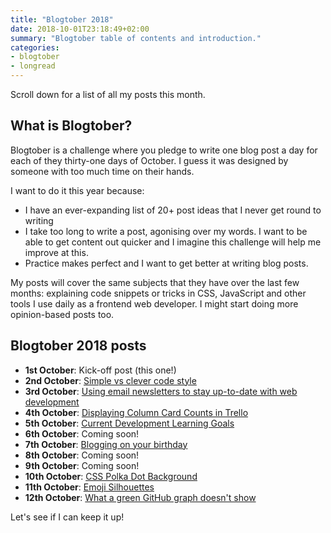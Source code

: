 ```yaml
---
title: "Blogtober 2018"
date: 2018-10-01T23:18:49+02:00
summary: "Blogtober table of contents and introduction."
categories:
- blogtober
- longread
---
```


Scroll down for a list of all my posts this month.

## What is Blogtober?

Blogtober is a challenge where you pledge to write one blog post a day for each of they thirty-one days of October. I guess it was designed by someone with too much time on their hands.

I want to do it this year because:

- I have an ever-expanding list of 20+ post ideas that I never get round to writing
- I take too long to write a post, agonising over my words. I want to be able to get content out quicker and I imagine this challenge will help me improve at this.
- Practice makes perfect and I want to get better at writing blog posts.

My posts will cover the same subjects that they have over the last few months: explaining code snippets or tricks in CSS, JavaScript and other tools I use daily as a frontend web developer. I might start doing more opinion-based posts too.

## Blogtober 2018 posts

- **1st October**: Kick-off post (this one!)
- **2nd October**: [Simple vs clever code style](/blog/2018-10-02-simple-vs-clever-code-style)
- **3rd October**: [Using email newsletters to stay up-to-date with web development](/blog/2018-10-03-using-email-newsletters-to-stay-up-to-date-with-web-development/)
- **4th October**: [Displaying Column Card Counts in Trello](/blog/2018-10-04-displaying-column-card-counts-in-trello/)
- **5th October**: [Current Development Learning Goals](/blog/2018-10-05-current-development-learning-goals/)
- **6th October**: Coming soon!
- **7th October**: [Blogging on your birthday](/blog/2018-10-07-blogging-on-your-birthday/)
- **8th October**: Coming soon!
- **9th October**: Coming soon!
- **10th October**: [CSS Polka Dot Background](/blog/2018-10-06-css-polka-dot-background/)
- **11th October**: [Emoji Silhouettes](/blog/2018-10-11-emoji-silhouettes/)
- **12th October**: [What a green GitHub graph doesn't show](blog/2018-10-12-what-a-green-github-graph-doesnt-show/)

Let's see if I can keep it up!

